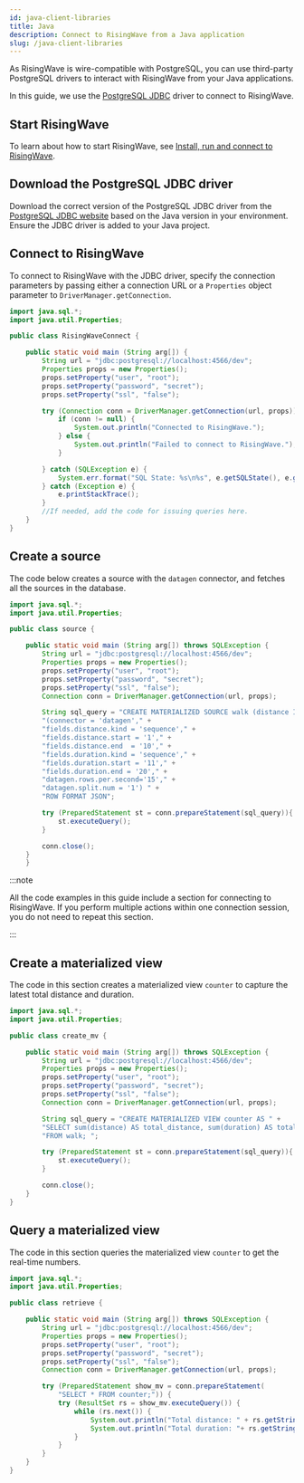 ```yaml
---
id: java-client-libraries
title: Java
description: Connect to RisingWave from a Java application
slug: /java-client-libraries
---
```


As RisingWave is wire-compatible with PostgreSQL, you can use third-party PostgreSQL drivers to interact with RisingWave from your Java applications.

In this guide, we use the [PostgreSQL JDBC](https://pypi.org/project/psycopg2/) driver to connect to RisingWave.


## Start RisingWave

To learn about how to start RisingWave, see [Install, run and connect to RisingWave](../install-run-connect.md).


## Download the PostgreSQL JDBC driver

Download the correct version of the PostgreSQL JDBC driver from the [PostgreSQL JDBC website](https://jdbc.postgresql.org/) based on the Java version in your environment. Ensure the JDBC driver is added to your Java project.


## Connect to RisingWave

To connect to RisingWave with the JDBC driver, specify the connection parameters by passing either a connection URL or a `Properties` object parameter to `DriverManager.getConnection`.

```java
import java.sql.*;
import java.util.Properties;

public class RisingWaveConnect {

    public static void main (String arg[]) {
        String url = "jdbc:postgresql://localhost:4566/dev";
        Properties props = new Properties();
        props.setProperty("user", "root");
        props.setProperty("password", "secret");
        props.setProperty("ssl", "false");

        try (Connection conn = DriverManager.getConnection(url, props)) {
            if (conn != null) {
                System.out.println("Connected to RisingWave.");
            } else {
                System.out.println("Failed to connect to RisingWave.");
            }

        } catch (SQLException e) {
            System.err.format("SQL State: %s\n%s", e.getSQLState(), e.getMessage());
        } catch (Exception e) {
            e.printStackTrace();
        }
        //If needed, add the code for issuing queries here.
    }   
}
```

## Create a source

The code below creates a source with the `datagen` connector, and fetches all the sources in the database.

```java
import java.sql.*;
import java.util.Properties;

public class source {

    public static void main (String arg[]) throws SQLException {
        String url = "jdbc:postgresql://localhost:4566/dev";
        Properties props = new Properties();
        props.setProperty("user", "root");
        props.setProperty("password", "secret");
        props.setProperty("ssl", "false");
        Connection conn = DriverManager.getConnection(url, props);

        String sql_query = "CREATE MATERIALIZED SOURCE walk (distance INT, duration INT) WITH " +
        "(connector = 'datagen'," +
        "fields.distance.kind = 'sequence'," +
        "fields.distance.start = '1'," +
        "fields.distance.end  = '10'," +
        "fields.duration.kind = 'sequence'," +
        "fields.duration.start = '11'," +
        "fields.duration.end = '20'," +
        "datagen.rows.per.second='15'," +
        "datagen.split.num = '1') " +
        "ROW FORMAT JSON";

        try (PreparedStatement st = conn.prepareStatement(sql_query)){ 
            st.executeQuery();
        }

        conn.close();
    }
    }
```

:::note

All the code examples in this guide include a section for connecting to RisingWave. If you perform multiple actions within one connection session, you do not need to repeat this section.

:::


## Create a materialized view

The code in this section creates a materialized view `counter` to capture the latest total distance and duration.

```java
import java.sql.*;
import java.util.Properties;

public class create_mv {

    public static void main (String arg[]) throws SQLException {
        String url = "jdbc:postgresql://localhost:4566/dev";
        Properties props = new Properties();
        props.setProperty("user", "root");
        props.setProperty("password", "secret");
        props.setProperty("ssl", "false");
        Connection conn = DriverManager.getConnection(url, props);

        String sql_query = "CREATE MATERIALIZED VIEW counter AS " +
        "SELECT sum(distance) AS total_distance, sum(duration) AS total_duration " +
        "FROM walk; ";

        try (PreparedStatement st = conn.prepareStatement(sql_query)){ 
            st.executeQuery();
        }

        conn.close();
    }
}
```

## Query a materialized view

The code in this section queries the materialized view `counter` to get the real-time numbers.

```java
import java.sql.*;
import java.util.Properties;

public class retrieve {

    public static void main (String arg[]) throws SQLException {
        String url = "jdbc:postgresql://localhost:4566/dev";
        Properties props = new Properties();
        props.setProperty("user", "root");
        props.setProperty("password", "secret");
        props.setProperty("ssl", "false");
        Connection conn = DriverManager.getConnection(url, props);

        try (PreparedStatement show_mv = conn.prepareStatement(
            "SELECT * FROM counter;")) {
            try (ResultSet rs = show_mv.executeQuery()) {
                while (rs.next()) {
                    System.out.println("Total distance: " + rs.getString("total_distance"));
                    System.out.println("Total duration: "+ rs.getString("total_duration"));
                }
            }
        }
    }
}
```








